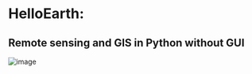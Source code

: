 # HelloEarth: 
## Remote sensing and GIS in Python without GUI 

![image](https://user-images.githubusercontent.com/61631082/176338010-1f9458ce-c7ec-4d08-b022-7d352fbc6a75.png)

